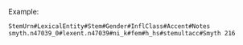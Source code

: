 
Example:

    StemUrn#LexicalEntity#Stem#Gender#InflClass#Accent#Notes
    smyth.n47039_0#lexent.n47039#ni_k#fem#h_hs#stemultacc#Smyth 216
